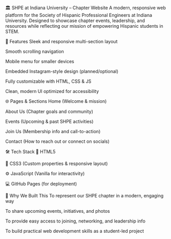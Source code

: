 🏛️ SHPE at Indiana University – Chapter Website
A modern, responsive web platform for the Society of Hispanic Professional Engineers at Indiana University. Designed to showcase chapter events, leadership, and resources while reflecting our mission of empowering Hispanic students in STEM.

🧠 Features
Sleek and responsive multi-section layout

Smooth scrolling navigation

Mobile menu for smaller devices

Embedded Instagram-style design (planned/optional)

Fully customizable with HTML, CSS & JS

Clean, modern UI optimized for accessibility

🌐 Pages & Sections
Home (Welcome & mission)

About Us (Chapter goals and community)

Events (Upcoming & past SHPE activities)

Join Us (Membership info and call-to-action)

Contact (How to reach out or connect on socials)

🛠 Tech Stack
🧱 HTML5

🎨 CSS3 (Custom properties & responsive layout)

⚙️ JavaScript (Vanilla for interactivity)

💻 GitHub Pages (for deployment)

📌 Why We Built This
To represent our SHPE chapter in a modern, engaging way

To share upcoming events, initiatives, and photos

To provide easy access to joining, networking, and leadership info

To build practical web development skills as a student-led project
